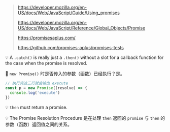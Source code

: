 > https://developer.mozilla.org/en-US/docs/Web/JavaScript/Guide/Using_promises
>
> https://developer.mozilla.org/en-US/docs/Web/JavaScript/Reference/Global_Objects/Promise
>
> https://promisesaplus.com/
>
> https://github.com/promises-aplus/promises-tests

:bulb: A `.catch()` is really just a `.then()` without a slot for a callback function for the case when the promise is resolved.

:thinking: `new Promise()` 时是否传入的参数（函数）已经执行？是。

```js
// 执行完这三行就会输出 execute
const p = new Promise((resolve) => {
  console.log('execute')
})
```

:bulb: `then` must return a promise.

:bulb: The Promise Resolution Procedure 是在处理 `then` 返回的 `promise` 与 `then` 的参数（函数）返回值之间的关系。



